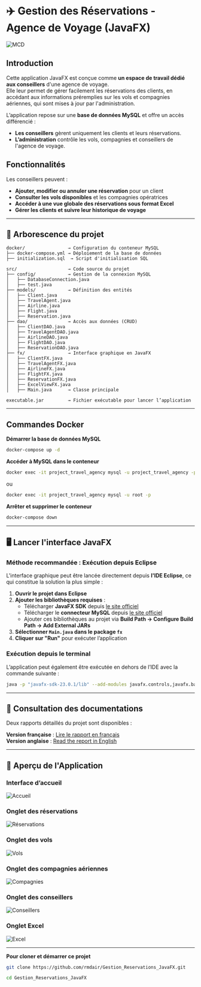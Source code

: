 
# ✈️ Gestion des Réservations - Agence de Voyage (JavaFX)

![MCD](Modele_Conceptuel_Donnees.png)

## Introduction

Cette application JavaFX est conçue comme **un espace de travail dédié aux conseillers** d'une agence de voyage.  
Elle leur permet de gérer facilement les réservations des clients, en accédant aux informations préremplies sur les vols et compagnies aériennes, qui sont mises à jour par l'administration.  

L’application repose sur une **base de données MySQL** et offre un accès différencié :  
- **Les conseillers** gèrent uniquement les clients et leurs réservations.  
- **L’administration** contrôle les vols, compagnies et conseillers de l'agence de voyage.  

## Fonctionnalités

Les conseillers peuvent :  
- **Ajouter, modifier ou annuler une réservation** pour un client  
- **Consulter les vols disponibles** et les compagnies opératrices  
- **Accéder à une vue globale des réservations sous format Excel**  
- **Gérer les clients et suivre leur historique de voyage**  

---

## 📂 Arborescence du projet 

```plaintext
docker/                → Configuration du conteneur MySQL
├── docker-compose.yml → Déploiement de la base de données
├── initialization.sql  → Script d'initialisation SQL

src/                   → Code source du projet
├── config/            → Gestion de la connexion MySQL
│   ├── DatabaseConnection.java
│   ├── test.java
├── models/            → Définition des entités 
│   ├── Client.java
│   ├── TravelAgent.java
│   ├── Airline.java
│   ├── Flight.java
│   ├── Reservation.java
├── dao/               → Accès aux données (CRUD)
│   ├── ClientDAO.java
│   ├── TravelAgentDAO.java
│   ├── AirlineDAO.java
│   ├── FlightDAO.java
│   ├── ReservationDAO.java
├── fx/                → Interface graphique en JavaFX
│   ├── ClientFX.java
│   ├── TravelAgentFX.java
│   ├── AirlineFX.java
│   ├── FlightFX.java
│   ├── ReservationFX.java
│   ├── ExcelViewFX.java
│   ├── Main.java      → Classe principale

executable.jar         → Fichier exécutable pour lancer l’application
```

---

## Commandes Docker

**Démarrer la base de données MySQL**  
```bash
docker-compose up -d
```

**Accéder à MySQL dans le conteneur**  
```bash
docker exec -it project_travel_agency mysql -u project_travel_agency -p      
```
ou
```bash
docker exec -it project_travel_agency mysql -u root -p
```

**Arrêter et supprimer le conteneur**  
```bash
docker-compose down
```

---

## 🖥️ Lancer l'interface JavaFX

### Méthode recommandée : Exécution depuis Eclipse  
L'interface graphique peut être lancée directement depuis **l'IDE Eclipse**, ce qui constitue la solution la plus simple :  
1. **Ouvrir le projet dans Eclipse**  
2. **Ajouter les bibliothèques requises** :  
   - Télécharger **JavaFX SDK** depuis [le site officiel](https://openjfx.io/)  
   - Télécharger le **connecteur MySQL** depuis [le site officiel](https://www.mysql.com/products/connector/)  
   - Ajouter ces bibliothèques au projet via **Build Path → Configure Build Path → Add External JARs**  
3. **Sélectionner `Main.java` dans le package `fx`**  
4. **Cliquer sur "Run"** pour exécuter l’application  


### Exécution depuis le terminal  
L’application peut également être exécutée en dehors de l’IDE avec la commande suivante :  
```bash
java -p "javafx-sdk-23.0.1/lib" --add-modules javafx.controls,javafx.base,javafx.fxml,javafx.graphics,javafx.media,javafx.web --add-opens=javafx.graphics/javafx.scene=ALL-UNNAMED --add-exports javafx.base/com.sun.javafx.event=ALL-UNNAMED -jar executable.jar
```

---

## 📖 Consultation des documentations
Deux rapports détaillés du projet sont disponibles :  

**Version française** : [Lire le rapport en français](rapport_gestion_reservations.pdf)  
**Version anglaise** : [Read the report in English](English_version/reservations_management_report.pdf)  

---

## 📸 Aperçu de l'Application

### Interface d’accueil  
![Accueil](pictures/update_client.png)

### Onglet des réservations  
![Réservations](pictures/update_reservation.png)

### Onglet des vols  
![Vols](pictures/flights.png)

### Onglet des compagnies aériennes  
![Compagnies](pictures/airlines.png)

### Onglet des conseillers  
![Conseillers](pictures/travel_agents.png)

### Onglet Excel  
![Excel](pictures/excel_window.png)

---


**Pour cloner et démarrer ce projet**  
```bash
git clone https://github.com/rmdair/Gestion_Reservations_JavaFX.git
```
```bash
cd Gestion_Reservations_JavaFX
```
